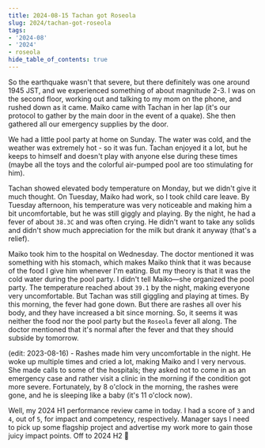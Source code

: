 ```yaml
---
title: 2024-08-15 Tachan got Roseola
slug: 2024/tachan-got-roseola
tags:
- '2024-08'
- '2024'
- roseola
hide_table_of_contents: true
---
```

So the earthquake wasn't that severe, but there definitely was one around 1945 JST, and we experienced something of about magnitude 2-3.<!-- truncate --> I was on the second floor, working out and talking to my mom on the phone, and rushed down as it came. Maiko came with Tachan in her lap (it's our protocol to gather by the main door in the event of a quake). She then gathered all our emergency supplies by the door.

We had a little pool party at home on Sunday. The water was cold, and the weather was extremely hot - so it was fun. Tachan enjoyed it a lot, but he keeps to himself and doesn't play with anyone else during these times (maybe all the toys and the colorful air-pumped pool are too stimulating for him).

Tachan showed elevated body temperature on Monday, but we didn't give it much thought. On Tuesday, Maiko had work, so I took child care leave. By Tuesday afternoon, his temperature was very noticeable and making him a bit uncomfortable, but he was still giggly and playing. By the night, he had a fever of about `38.3C` and was often crying. He didn't want to take any solids and didn't show much appreciation for the milk but drank it anyway (that's a relief).

Maiko took him to the hospital on Wednesday. The doctor mentioned it was something with his stomach, which makes Maiko think that it was because of the food I give him whenever I'm eating. But my theory is that it was the cold water during the pool party. I didn't tell Maiko—she organized the pool party. The temperature reached about `39.1` by the night, making everyone very uncomfortable. But Tachan was still giggling and playing at times. By this morning, the fever had gone down. But there are rashes all over his body, and they have increased a bit since morning. So, it seems it was neither the food nor the pool party but the `Roseola` fever all along. The doctor mentioned that it's normal after the fever and that they should subside by tomorrow.

(edit: 2023-08-16) - Rashes made him very uncomfortable in the night. He woke up multiple times and cried a lot, making Maiko and I very nervous. She made calls to some of the hospitals; they asked not to come in as an emergency case and rather visit a clinic in the morning if the condition got more severe. Fortunately, by 8 o'clock in the morning, the rashes were gone, and he is sleeping like a baby (it's 11 o'clock now).

Well, my 2024 H1 performance review came in today. I had a score of `3` and `4`, out of `5`, for impact and competency, respectively. Manager says I need to pick up some flagship project and advertise my work more to gain those juicy impact points. Off to 2024 H2 :rocket:
